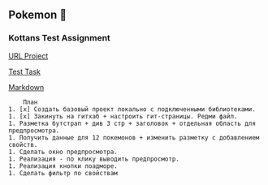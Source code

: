 ## Pokemon :hatched_chick:
### Kottans Test Assignment

[URL Project](http://miletskiy.github.io/pokemon/)

[Test Task](https://docs.google.com/document/d/1t-00zusG7ToIIrauwahXek0uU85ag9P_wZdTByHk7Q0/)

[Markdown](https://guides.github.com/features/mastering-markdown/)

        План
    1. [x] Создать базовый проект локально с подключенными библиотеками.
    1. [x] Закинуть на гитхаб + настроить гит-страницы. Редми файл.
    1. Разметка бутстрап + див 3 стр + заголовок + отдельная область для предпросмотра.
    1. Получить данные для 12 покемонов + изменить разметку с добавлением свойств.
    1. Сделать окно предпросмотра.
    1. Реализация - по клику выводить предпросмотр.
    1. Реализация кнопки лоадморе.
    1. Сделать фильтр по свойствам
